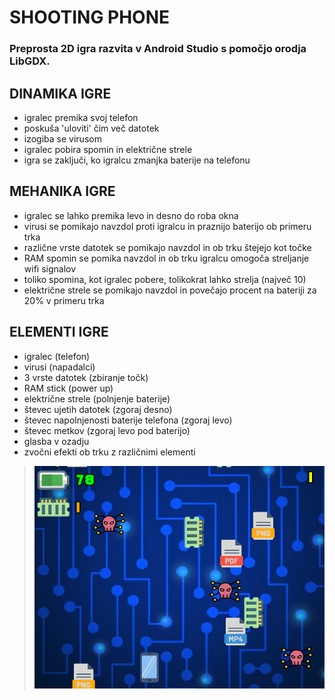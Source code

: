 # SHOOTING PHONE

### Preprosta 2D igra razvita v Android Studio s pomočjo orodja LibGDX.

## DINAMIKA IGRE
- igralec premika svoj telefon
- poskuša 'uloviti' čim več datotek
- izogiba se virusom
- igralec pobira spomin in električne strele
- igra se zaključi, ko igralcu zmanjka baterije na telefonu

## MEHANIKA IGRE
- igralec se lahko premika levo in desno do roba okna
- virusi se pomikajo navzdol proti igralcu in praznijo baterijo ob primeru trka
- različne vrste datotek se pomikajo navzdol in ob trku štejejo kot točke
- RAM spomin se pomika navzdol in ob trku igralcu omogoča streljanje wifi signalov
- toliko spomina, kot igralec pobere, tolikokrat lahko strelja (največ 10)
- električne strele se pomikajo navzdol in povečajo procent na bateriji za 20% v primeru trka

## ELEMENTI IGRE
- igralec (telefon)
- virusi (napadalci)
- 3 vrste datotek (zbiranje točk)
- RAM stick (power up)
- električne strele (polnjenje baterije)
- števec ujetih datotek (zgoraj desno)
- števec napolnjenosti baterije telefona (zgoraj levo)
- števec metkov (zgoraj levo pod baterijo)
- glasba v ozadju
- zvočni efekti ob trku z različnimi elementi

> ![game_screenshot](game_screenshot.png "game screenshot")
